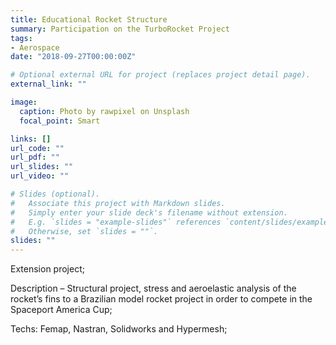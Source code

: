 ```yaml
---
title: Educational Rocket Structure
summary: Participation on the TurboRocket Project
tags:
- Aerospace
date: "2018-09-27T00:00:00Z"

# Optional external URL for project (replaces project detail page).
external_link: ""

image:
  caption: Photo by rawpixel on Unsplash
  focal_point: Smart

links: []
url_code: ""
url_pdf: ""
url_slides: ""
url_video: ""

# Slides (optional).
#   Associate this project with Markdown slides.
#   Simply enter your slide deck's filename without extension.
#   E.g. `slides = "example-slides"` references `content/slides/example-slides.md`.
#   Otherwise, set `slides = ""`.
slides: ""
---
```

Extension project;

Description – Structural project, stress and aeroelastic analysis of the
rocket’s fins to a Brazilian model rocket project in order to compete in
the Spaceport America Cup;

Techs: Femap, Nastran, Solidworks and Hypermesh;
